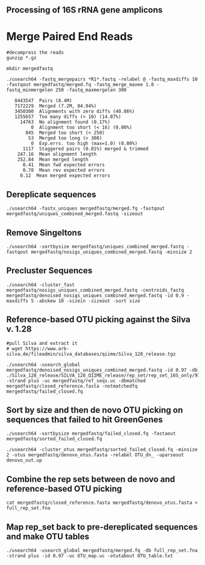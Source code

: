 ## Processing of 16S rRNA gene amplicons

# Merge Paired End Reads
```
#decompress the reads
gunzip *.gz

mkdir mergedfastq

./usearch64 -fastq_mergepairs *R1*.fastq -relabel @ -fastq_maxdiffs 10 -fastqout mergedfastq/merged.fq -fastq_merge_maxee 1.0 -fastq_minmergelen 250 -fastq_maxmergelen 300

   8443547  Pairs (8.4M)
   7172229  Merged (7.2M, 84.94%)
   3450300  Alignments with zero diffs (40.86%)
   1255657  Too many diffs (> 10) (14.87%)
     14763  No alignment found (0.17%)
         0  Alignment too short (< 16) (0.00%)
       845  Merged too short (< 250)
        53  Merged too long (> 300)
         0  Exp.errs. too high (max=1.0) (0.00%)
      1117  Staggered pairs (0.01%) merged & trimmed
    247.16  Mean alignment length
    252.84  Mean merged length
      0.41  Mean fwd expected errors
      0.78  Mean rev expected errors
     0.12  Mean merged expected errors
```

## Dereplicate sequences
```
./usearch64 -fastx_uniques mergedfastq/merged.fq -fastqout mergedfastq/uniques_combined_merged.fastq -sizeout
```

## Remove Singeltons
```
./usearch64 -sortbysize mergedfastq/uniques_combined_merged.fastq -fastqout mergedfastq/nosigs_uniques_combined_merged.fastq -minsize 2
```

## Precluster Sequences
```
./usearch64 -cluster_fast mergedfastq/nosigs_uniques_combined_merged.fastq -centroids_fastq mergedfastq/denoised_nosigs_uniques_combined_merged.fastq -id 0.9 -maxdiffs 5 -abskew 10 -sizein -sizeout -sort size
```

## Reference-based OTU picking against the Silva v. 1.28
```
#pull Silva and extract it
# wget https://www.arb-silva.de/fileadmin/silva_databases/qiime/Silva_128_release.tgz

./usearch64 -usearch_global mergedfastq/denoised_nosigs_uniques_combined_merged.fastq -id 0.97 -db ./Silva_128_release/SILVA_128_QIIME_release/rep_set/rep_set_16S_only/97/97_otus_16S.fasta  -strand plus -uc mergedfastq/ref_seqs.uc -dbmatched mergedfastq/closed_reference.fasta -notmatchedfq mergedfastq/failed_closed.fq
```

## Sort by size and then de novo OTU picking on sequences that failed to hit GreenGenes
```
./usearch64 -sortbysize mergedfastq/failed_closed.fq -fastaout mergedfastq/sorted_failed_closed.fq

./usearch64 -cluster_otus mergedfastq/sorted_failed_closed.fq -minsize 2 -otus mergedfastq/denovo_otus.fasta -relabel OTU_dn_ -uparseout denovo_out.up
```

## Combine the rep sets between de novo and reference-based OTU picking
```
cat mergedfastq/closed_reference.fasta mergedfastq/denovo_otus.fasta > full_rep_set.fna
```

## Map rep_set back to pre-dereplicated sequences and make OTU tables
```
./usearch64 -usearch_global mergedfastq/merged.fq -db full_rep_set.fna  -strand plus -id 0.97 -uc OTU_map.uc -otutabout OTU_table.txt
```
